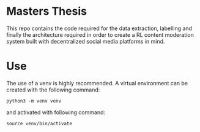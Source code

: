 # Masters Thesis

This repo contains the code required for the data extraction, labelling
and finally the architecture required in order to create a RL content 
moderation system built with decentralized social media platforms in mind.


# Use 

The use of a venv is highly recommended. A virtual environment can be created with the following command:
```
python3 -m venv venv 
```
and activated with following command:
```
source venv/bin/activate
```


